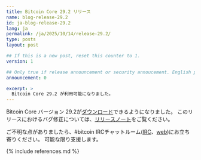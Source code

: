 ```yaml
---
title: Bitcoin Core 29.2 リリース
name: blog-release-29.2
id: ja-blog-release-29.2
lang: ja
permalink: /ja/2025/10/14/release-29.2/
type: posts
layout: post

## If this is a new post, reset this counter to 1.
version: 1

## Only true if release announcement or security annoucement. English posts only
announcement: 0

excerpt: >
  Bitcoin Core 29.2 が利用可能になりました。
---
```

Bitcoin Core バージョン 29.2が[ダウンロード][download page]できるようになりました。
このリリースにおけるバグ修正については、[リリースノート][release notes]をご覧ください。

ご不明な点がありましたら、#bitcoin IRCチャットルーム([IRC][irc]、[web][web irc])にお立ち寄りください。
可能な限り支援します。

[release notes]: /ja/releases/29.2/
[IRC]: irc://irc.libera.chat/bitcoin
[web irc]: https://web.libera.chat/#bitcoin
[download page]: /ja/download

{% include references.md %}
